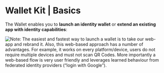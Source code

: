 # Wallet Kit | Basics

The Wallet enables you to **launch an identity wallet** or **extend an existing app with identity capabilities**:

![
Note: The easiest and fastest way to launch a wallet is to take our web-app and rebrand it. Also, this web-based approach has a number of advantages. For example, it works on every platform/device, users do not require multiple devices and must not scan QR Codes. More importantly a web-based flow is very user friendly and leverages learned behaviour from federated identity providers (“login with Google”).](<../../../.gitbook/assets/Screenshot 2022-03-17 at 11.54.22.png>)

